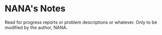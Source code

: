 # NANA's Notes
Read for progress reports or problem descriptions or whatever.
Only to be modified by the author, NANA.